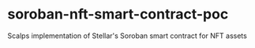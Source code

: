 # soroban-nft-smart-contract-poc
Scalps implementation of Stellar's Soroban smart contract for NFT assets
